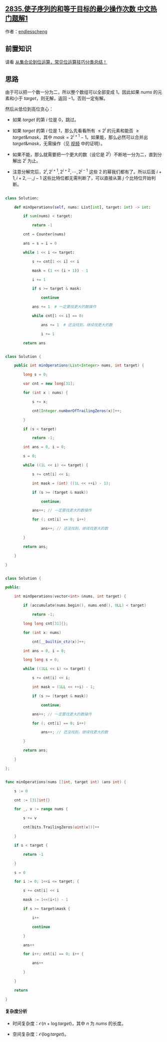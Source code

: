 ## [2835.使子序列的和等于目标的最少操作次数 中文热门题解1](https://leetcode.cn/problems/minimum-operations-to-form-subsequence-with-target-sum/solutions/100000/tan-xin-by-endlesscheng-immn)

作者：[endlesscheng](https://leetcode.cn/u/endlesscheng)

## 前置知识

请看 [从集合论到位运算，常见位运算技巧分类总结！](https://leetcode.cn/circle/discuss/CaOJ45/)

## 思路

由于可以把一个数一分为二，所以整个数组可以全部变成 $1$。因此如果 $\textit{nums}$ 的元素和小于 $\textit{target}$，则无解，返回 $-1$。否则一定有解。

然后从低位到高位贪心：

- 如果 $\textit{target}$ 的第 $i$ 位是 $0$，跳过。
- 如果 $\textit{target}$ 的第 $i$ 位是 $1$，那么先看看所有 $\le 2^i$ 的元素和能否 $\ge \textit{target}\& \textit{mask}$，其中 $\textit{mask}=2^{i+1}-1$。如果能，那么必然可以合并出 $\textit{target}\&  \textit{mask}$，无需操作（见 [视频](https://www.bilibili.com/video/BV1Em4y1T7Bq/) 中的证明）。
- 如果不能，那么就需要把一个更大的数（设它是 $2^j$）不断地一分为二，直到分解出 $2^i$ 为止。
- 注意分解完后，$2^i,2^{i+1},2^{i+2},\cdots,2^{j-1}$ 这些 $2$ 的幂我们都有了。所以后面 $i+1,i+2,\cdots, j-1$ 这些比特位都无需判断了，可以直接从第 $j$ 个比特位开始判断。

```py [sol-Python3]
class Solution:
    def minOperations(self, nums: List[int], target: int) -> int:
        if sum(nums) < target:
            return -1
        cnt = Counter(nums)
        ans = s = i = 0
        while 1 << i <= target:
            s += cnt[1 << i] << i
            mask = (1 << (i + 1)) - 1
            i += 1
            if s >= target & mask:
                continue
            ans += 1  # 一定要找更大的数操作
            while cnt[1 << i] == 0:
                ans += 1  # 还没找到，继续找更大的数
                i += 1
        return ans
```

```java [sol-Java]
class Solution {
    public int minOperations(List<Integer> nums, int target) {
        long s = 0;
        var cnt = new long[31];
        for (int x : nums) {
            s += x;
            cnt[Integer.numberOfTrailingZeros(x)]++;
        }
        if (s < target)
            return -1;
        int ans = 0, i = 0;
        s = 0;
        while ((1L << i) <= target) {
            s += cnt[i] << i;
            int mask = (int) ((1L << ++i) - 1);
            if (s >= (target & mask))
                continue;
            ans++; // 一定要找更大的数操作
            for (; cnt[i] == 0; i++)
                ans++; // 还没找到，继续找更大的数
        }
        return ans;
    }
}
```

```cpp [sol-C++]
class Solution {
public:
    int minOperations(vector<int> &nums, int target) {
        if (accumulate(nums.begin(), nums.end(), 0LL) < target)
            return -1;
        long long cnt[31]{};
        for (int x: nums)
            cnt[__builtin_ctz(x)]++;
        int ans = 0, i = 0;
        long long s = 0;
        while ((1LL << i) <= target) {
            s += cnt[i] << i;
            int mask = (1LL << ++i) - 1;
            if (s >= (target & mask))
                continue;
            ans++; // 一定要找更大的数操作
            for (; cnt[i] == 0; i++)
                ans++; // 还没找到，继续找更大的数
        }
        return ans;
    }
};
```

```go [sol-Go]
func minOperations(nums []int, target int) (ans int) {
	s := 0
	cnt := [31]int{}
	for _, v := range nums {
		s += v
		cnt[bits.TrailingZeros(uint(v))]++
	}
	if s < target {
		return -1
	}
	s = 0
	for i := 0; 1<<i <= target; {
		s += cnt[i] << i
		mask := 1<<(i+1) - 1
		if s >= target&mask {
			i++
			continue
		}
		ans++
		for i++; cnt[i] == 0; i++ {
			ans++
		}
	}
	return
}
```

#### 复杂度分析

- 时间复杂度：$\mathcal{O}(n+\log \textit{target})$，其中 $n$ 为 $\textit{nums}$ 的长度。
- 空间复杂度：$\mathcal{O}(\log \textit{target})$。
